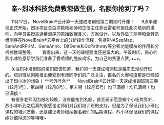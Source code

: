 ## &nbsp;&nbsp;&nbsp;&nbsp;**亲~烈冰科技免费教您做生信，名额你抢到了吗？**
&nbsp;&nbsp;&nbsp;&nbsp;&nbsp;11月17日， NovelBrain®云计算一天速成培训班第二期准时开课！
&nbsp;&nbsp;&nbsp;&nbsp;&nbsp;9点半课程正式开始，烈冰项目总监洪艳艳老师和生信主任郭云雷老师担任此次培训的讲师，向学员讲授高通量测序的原始数据含义，方案设计，以及外显子测序和全转录组测序在NovelBrain®云平台上的分析操作流程，包括RNASeqMap、SamAndRPKM、GeneAnno、DifGene和GoPathway等分析功能模块的作用和分析参数调整等。
&nbsp;&nbsp;&nbsp;&nbsp;&nbsp;看得出来，这一天的课程强度还是蛮大的。午饭时间，贴心的烈小冰特意帮学员们准备了香喷喷的脆皮鸡饭，为自己的贤惠点赞｡◕ᴗ◕｡
<div style="text-align:center"><img data-src="1.jpg" width="500px" ></img>
</div>
&nbsp;&nbsp;&nbsp;&nbsp;&nbsp;关注烈冰培训班的亲们应该知道，我们的一天速成培训班是每周五滚动开班的。培训班从刚刚推出便受到老师同学们的广泛关注，报名的火爆程度更是已经超出了烈小冰的想象！
**号外号外**
&nbsp;&nbsp;&nbsp;&nbsp;&nbsp;NovelBrain®云计算一天速成培训班第三期（12月1号），第四期（12月8号），第五期（12月15号）均已满额！均已满额！均已满额！
<div style="text-align:center"><img data-src="2.png" width="300px" ></img>
</div>
&nbsp;&nbsp;&nbsp;&nbsp;&nbsp;有很多老师因为报名较晚，没有能抢到名额，甚至表示愿意搬个小板凳旁听，烈小冰听到之后真的很感谢老师们对我们培训班的支持，但是为了保证我们小班化课程的培训质量，还是建议老师继续报名我们的后期课程，烈小冰保证我们的课程绝对值得您的等待哦~
<div style="text-align:center"><img data-src="3.jpg" width="500px" ></img>
</div>